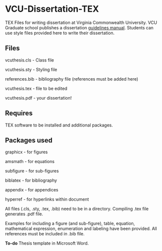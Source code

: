 VCU-Dissertation-TEX
====================

TEX Files for writing dissertation at Virginia Commonwealth University. VCU Graduate school publishes a dissertation <a href="http://www.graduate.vcu.edu/pdfs/Thesis%20and%20Dissertation%20Manual%20Fall%202012.pdf">guidelines manual</a>. Students can use style files provided here to write their dissertation.

**Files**
-----------------------------------------------------

vcuthesis.cls - Class file

vcuthesis.sty - Styling file

references.bib - bibliography file (references must be added here)

vcuthesis.tex - file to be edited

vcuthesis.pdf - your dissertation!

**Requires**
-----------------------------------------------------

TEX software to be installed and additional packages.

**Packages used**
-----------------------------------------------------

graphicx - for figures

amsmath - for equations

subfigure - for sub-figures

biblatex - for bibliography

appendix - for appendices

hyperref - for hyperlinks within document

All files (.cls, .sty, .tex, .bib) need to be in a directory. Compiling .tex file generates .pdf file.

Examples for including a figure (and sub-figure), table, equation, mathematical expression, enumeration and labeling have been provided. All references must be included in .bib file.

**To-do**
Thesis template in Microsoft Word.

